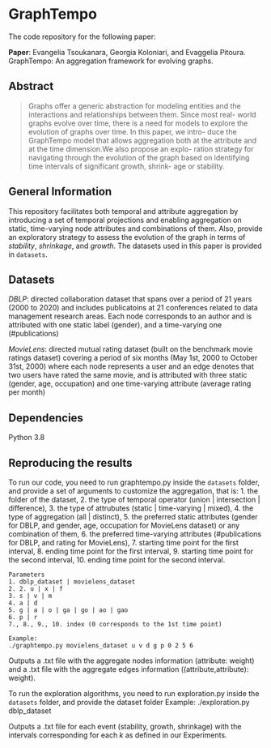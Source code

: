 # GraphTempo
The code repository for the following paper:

**Paper**: Evangelia Tsoukanara, Georgia Koloniari, and Evaggelia Pitoura. GraphTempo: An aggregation framework for evolving graphs.

## Abstract
> Graphs offer a generic abstraction for modeling entities and the
> interactions and relationships between them. Since most real-
> world graphs evolve over time, there is a need for models to
> explore the evolution of graphs over time. In this paper, we intro-
> duce the GraphTempo model that allows aggregation both at the
> attribute and at the time dimension.We also propose an explo-
> ration strategy for navigating through the evolution of the graph
> based on identifying time intervals of significant growth, shrink-
> age or stability.

## General Information
This repository facilitates both temporal and attribute aggregation by introducing a set of temporal projections and enabling aggregation on static, time-varying node attributes and combinations of them. Also, provide an exploratory strategy to assess the evolution of the graph in terms of _stability_, _shrinkage_, and _growth_. The datasets used in this paper is provided in `datasets`.

## Datasets
_DBLP_: directed collaboration dataset that spans over a period of 21 years (2000 to 2020) and includes publicatoins at 21 conferences related to data management research areas. Each node corresponds to an author and is attributed with one static label (gender), and a time-varying one (#publications)

_MovieLens_: directed mutual rating dataset (built on the benchmark movie ratings dataset) covering a period of six months (May 1st, 2000 to October 31st, 2000) where each node represents a user and an edge denotes that two users have rated the same movie, and is attributed with three static (gender, age, occupation) and one time-varying attribute (average rating per month)

## Dependencies
Python 3.8

## Reproducing the results
To run our code, you need to run graphtempo.py inside the `datasets` folder, and provide a set of arguments to customize the aggregation, that is: 1. the folder of the dataset, 2. the type of temporal operator (union | intersection | difference), 3. the type of attrubutes (static | time-varying | mixed), 4. the type of aggregation (all | distinct), 5. the preferred static attributes (gender for DBLP, and gender, age, occupation for MovieLens dataset) or any combination of them, 6. the preferred time-varying attributes (#publications for DBLP, and rating for MovieLens), 7. starting time point for the first interval, 8. ending time point for the first interval, 9. starting time point for the second interval, 10. ending time point for the second interval.


    Parameters
    1. dblp_dataset | movielens_dataset
    2. 2. u | x | f
    3. s | v | m
    4. a | d
    5. g | a | o | ga | go | ao | gao
    6. p | r
    7., 8., 9., 10. index (0 corresponds to the 1st time point)

    Example:
    ./graphtempo.py movielens_dataset u v d g p 0 2 5 6
    
Outputs a .txt file with the aggregate nodes information (attribute: weight) and a .txt file with the aggregate edges information ((attribute,attribute): weight).

To run the exploration algorithms, you need to run exploration.py inside the `datasets` folder, and provide the dataset folder
    Example:
    ./exploration.py dblp_dataset

Outputs a .txt file for each event (stability, growth, shrinkage) with the intervals corresponding for each _k_ as defined in our Experiments.
